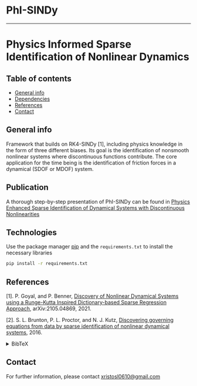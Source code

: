 # PhI-SINDy
---
# Physics Informed Sparse Identification of Nonlinear Dynamics


## Table of contents
* [General info](#general-info)
* [Dependencies](#dependencies)
* [References](#references)
* [Contact](#contact)

## General info
Framework that builds on RK4-SINDy [1], including physics knowledge in the form of three different biases. Its goal is the identification of nonsmooth nonlinear systems where discontinuous functions contribute. The core application for the time being is the identification of friction forces in a dynamical (SDOF or MDOF) system. 

## Publication
A thorough step-by-step presentation of PhI-SINDy can be found in [Physics Enhanced Sparse Identification of Dynamical Systems with Discontinuous Nonlinearities](https://www.researchsquare.com/article/rs-3116800/v1)

## Technologies
Use the package manager [pip](https://pip.pypa.io/en/stable/) and the `requirements.txt` to install the necessary libraries

```bash
pip install -r requirements.txt
```
	
## References
[1]. P. Goyal, and P. Benner, [Discovery of Nonlinear Dynamical Systems using a Runge-Kutta Inspired Dictionary-based Sparse Regression Approach](https://arxiv.org/abs/2105.04869), arXiv:2105.04869, 2021.

[2]. S. L. Brunton, P. L. Proctor, and N. J. Kutz, [Discovering governing equations from data by sparse identification of nonlinear dynamical systems](https://doi.org/10.1073/pnas.1517384113), 2016.
<details><summary>BibTeX</summary><pre>
@article{goyal2022discovery,
  title={Discovery of nonlinear dynamical systems using a Runge--Kutta inspired dictionary-based sparse regression approach},
  author={Goyal, Pawan and Benner, Peter},
  journal={Proceedings of the Royal Society A},
  volume={478},
  number={2262},
  pages={20210883},
  year={2022},
  publisher={The Royal Society}
}
@article{brunton2016discovering,
  title={Discovering governing equations from data by sparse identification of nonlinear dynamical systems},
  author={Brunton, Steven L and Proctor, Joshua L and Kutz, J Nathan},
  journal={Proceedings of the national academy of sciences},
  volume={113},
  number={15},
  pages={3932--3937},
  year={2016},
  publisher={National Acad Sciences}
}
</pre></details>

## Contact
For further information, please contact xristosl0610@gmail.com
